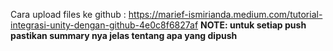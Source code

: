Cara upload files ke github : https://marief-ismirianda.medium.com/tutorial-integrasi-unity-dengan-github-4e0c8f6827af
<b>NOTE: untuk setiap push pastikan summary nya jelas tentang apa yang dipush<b>
